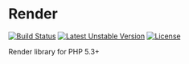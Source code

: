 Render
======

[![Build Status](https://travis-ci.org/andytruong/render.svg)](https://travis-ci.org/andytruong/render) [![Latest Unstable Version](https://poser.pugx.org/andytruong/render/v/unstable.png)](https://packagist.org/packages/andytruong/render) [![License](https://poser.pugx.org/andytruong/render/license.png)](https://packagist.org/packages/andytruong/render)

Render library for PHP 5.3+
